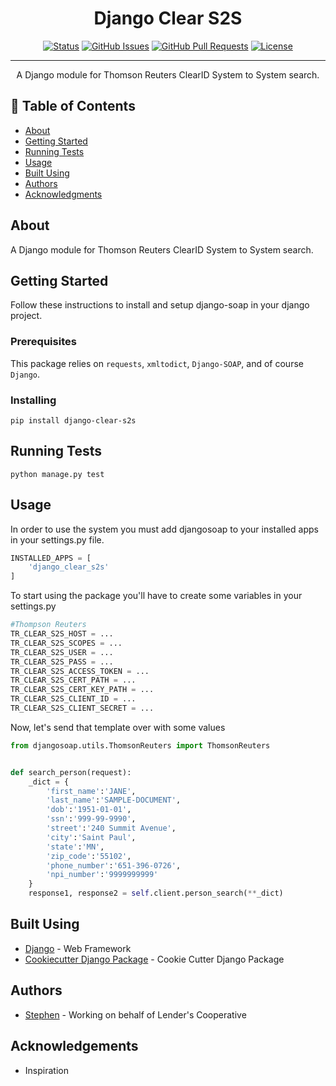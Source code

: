 <h1 align="center">Django Clear S2S</h1>

<div align="center">

[![Status](https://img.shields.io/badge/status-active-success.svg)]()
[![GitHub Issues](https://img.shields.io/github/issues/Lenders-Cooperative/django-password-history)](https://github.com/Lenders-Cooperative/django-password-history/issues)
[![GitHub Pull Requests](https://img.shields.io/github/issues-pr/kylelobo/The-Documentation-Compendium.svg)](https://github.com/Lenders-Cooperative/django-password-history/pulls)
[![License](https://img.shields.io/badge/License-BSD%203--Clause-blue.svg)](https://opensource.org/licenses/BSD-3-Clause)

</div>

---

<p align="center"> A Django module for Thomson Reuters ClearID System to System search.
    <br> 
</p>

## 📝 Table of Contents

- [About](#about)
- [Getting Started](#getting-started)
- [Running Tests](#running-tests)
- [Usage](#usage)
- [Built Using](#built-using)
- [Authors](#authors)
- [Acknowledgments](#acknowledgements)

## About

A Django module for Thomson Reuters ClearID System to System search.

## Getting Started

Follow these instructions to install and setup django-soap in your django project.

### Prerequisites

This package relies on `requests`, `xmltodict`, `Django-SOAP`, and of course `Django`. 

### Installing

```
pip install django-clear-s2s
```

## Running Tests

```
python manage.py test
```

## Usage

In order to use the system you must add djangosoap to your installed apps in your settings.py file.

```python
INSTALLED_APPS = [
    'django_clear_s2s'
]
```

To start using the package you'll have to create some variables in your settings.py

```python
#Thompson Reuters
TR_CLEAR_S2S_HOST = ...
TR_CLEAR_S2S_SCOPES = ...
TR_CLEAR_S2S_USER = ...
TR_CLEAR_S2S_PASS = ...
TR_CLEAR_S2S_ACCESS_TOKEN = ...
TR_CLEAR_S2S_CERT_PATH = ...
TR_CLEAR_S2S_CERT_KEY_PATH = ...
TR_CLEAR_S2S_CLIENT_ID = ...
TR_CLEAR_S2S_CLIENT_SECRET = ...
```

Now, let's send that template over with some values

```python
from djangosoap.utils.ThomsonReuters import ThomsonReuters


def search_person(request):
    _dict = {
        'first_name':'JANE',
        'last_name':'SAMPLE-DOCUMENT',
        'dob':'1951-01-01',
        'ssn':'999-99-9990',
        'street':'240 Summit Avenue',
        'city':'Saint Paul',
        'state':'MN',
        'zip_code':'55102',
        'phone_number':'651-396-0726',
        'npi_number':'9999999999'
    }
    response1, response2 = self.client.person_search(**_dict)
```


## Built Using

- [Django](https://www.djangoproject.com/) - Web Framework
- [Cookiecutter Django Package](https://github.com/pydanny/cookiecutter-djangopackage) - Cookie Cutter Django Package

## Authors
- [Stephen](https://github.com/sal-git) - Working on behalf of Lender's Cooperative


## Acknowledgements

- Inspiration
